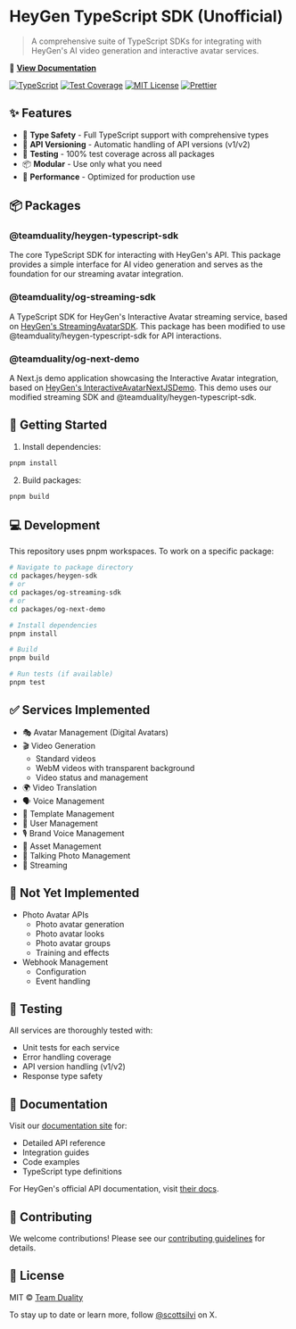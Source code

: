 # HeyGen TypeScript SDK (Unofficial)

> A comprehensive suite of TypeScript SDKs for integrating with HeyGen's AI video generation and interactive avatar services.

🚚 **[View Documentation](https://heygen.teamduality.dev)**

[![TypeScript](https://img.shields.io/badge/TypeScript-5.0-blue.svg)](https://www.typescriptlang.org/)
[![Test Coverage](https://img.shields.io/badge/coverage-100%25-brightgreen.svg)](packages/sdk/coverage)
[![MIT License](https://img.shields.io/badge/license-MIT-blue.svg)](LICENSE)
[![Prettier](https://img.shields.io/badge/prettier-enabled-brightgreen.svg)](https://prettier.io/)

## ✨ Features

- 🎯 **Type Safety** - Full TypeScript support with comprehensive types
- 🔄 **API Versioning** - Automatic handling of API versions (v1/v2)
- 🧪 **Testing** - 100% test coverage across all packages
- 📦 **Modular** - Use only what you need
- 🚀 **Performance** - Optimized for production use

## 📦 Packages

### @teamduality/heygen-typescript-sdk

The core TypeScript SDK for interacting with HeyGen's API. This package provides a simple interface for AI video generation and serves as the foundation for our streaming avatar integration.

### @teamduality/og-streaming-sdk

A TypeScript SDK for HeyGen's Interactive Avatar streaming service, based on [HeyGen's StreamingAvatarSDK](https://github.com/HeyGen-Official/StreamingAvatarSDK). This package has been modified to use @teamduality/heygen-typescript-sdk for API interactions.

### @teamduality/og-next-demo

A Next.js demo application showcasing the Interactive Avatar integration, based on [HeyGen's InteractiveAvatarNextJSDemo](https://github.com/HeyGen-Official/InteractiveAvatarNextJSDemo). This demo uses our modified streaming SDK and @teamduality/heygen-typescript-sdk.

## 🚀 Getting Started

1. Install dependencies:

```bash
pnpm install
```

2. Build packages:

```bash
pnpm build
```

## 💻 Development

This repository uses pnpm workspaces. To work on a specific package:

```bash
# Navigate to package directory
cd packages/heygen-sdk
# or
cd packages/og-streaming-sdk
# or
cd packages/og-next-demo

# Install dependencies
pnpm install

# Build
pnpm build

# Run tests (if available)
pnpm test
```

## ✅ Services Implemented

- 🎭 Avatar Management (Digital Avatars)
- 🎬 Video Generation
  - Standard videos
  - WebM videos with transparent background
  - Video status and management
- 🌍 Video Translation
- 🗣️ Voice Management
- 📝 Template Management
- 👤 User Management
- 🎙️ Brand Voice Management
- 📁 Asset Management
- 📸 Talking Photo Management
- 🔄 Streaming

## 📝 Not Yet Implemented

- Photo Avatar APIs
  - Photo avatar generation
  - Photo avatar looks
  - Photo avatar groups
  - Training and effects
- Webhook Management
  - Configuration
  - Event handling

## 🧪 Testing

All services are thoroughly tested with:

- Unit tests for each service
- Error handling coverage
- API version handling (v1/v2)
- Response type safety

## 📖 Documentation

Visit our [documentation site](https://heygen.teamduality.dev) for:

- Detailed API reference
- Integration guides
- Code examples
- TypeScript type definitions

For HeyGen's official API documentation, visit [their docs](https://docs.heygen.com).

## 🤝 Contributing

We welcome contributions! Please see our [contributing guidelines](CONTRIBUTING.md) for details.

## 📄 License

MIT © [Team Duality](https://github.com/teamduality)

To stay up to date or learn more, follow [@scottsilvi](https://x.com/scottsilvi) on X.
